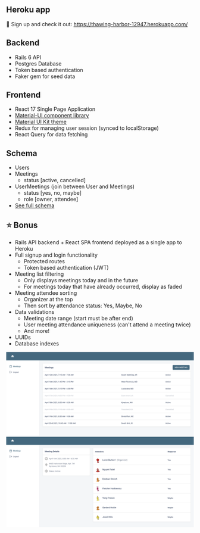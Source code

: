## Heroku app
  :rocket: Sign up and check it out: https://thawing-harbor-12947.herokuapp.com/

## Backend
  * Rails 6 API
  * Postgres Database
  * Token based authentication
  * Faker gem for seed data

## Frontend
  * React 17 Single Page Application
  * [Material-UI component library](https://material-ui.com/)
  * [Material UI Kit theme](https://material-ui.com/store/items/devias-kit/)
  * Redux for managing user session (synced to localStorage)
  * React Query for data fetching

## Schema
  * Users
  * Meetings
    - status [active, cancelled]
  * UserMeetings (join between User and Meetings)
    - status [yes, no, maybe]
    - role [owner, attendee]
  * [See full schema](db/schema.rb)

## :star: Bonus
  * Rails API backend + React SPA frontend deployed as a single app to Heroku
  * Full signup and login functionality
      - Protected routes
      - Token based authentication (JWT)
  * Meeting list filtering
      - Only displays meetings today and in the future
      - For meetings today that have already occurred, display as faded
  * Meeting attendee sorting
      - Organizer at the top
      - Then sort by attendance status: Yes, Maybe, No
  * Data validations
      - Meeting date range (start must be after end)
      - User meeting attendance uniqueness (can't attend a meeting twice)
      - And more!
  * UUIDs
  * Database indexes

![screenshot-1](readme-images/screenshot-1.png)
![screenshot-2](readme-images/screenshot-2.png)
